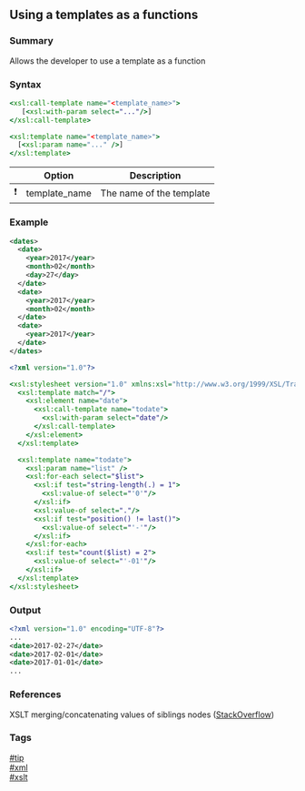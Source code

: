 ## Using a templates as a functions

### Summary
Allows the developer to use a template as a function

### Syntax
```xslt
<xsl:call-template name="<template_name>">
   [<xsl:with-param select="..."/>]
</xsl:call-template>

<xsl:template name="<template_name>">
  [<xsl:param name="..." />]
</xsl:template>
```

|               | Option        | Description              |
| :-----------: | ------------- | ------------------------ |
| :exclamation: | template_name | The name of the template |

### Example
```xml
<dates>
  <date>
    <year>2017</year>
    <month>02</month>
    <day>27</day>
  </date>  
  <date>
    <year>2017</year>
    <month>02</month>
  </date>
  <date>
    <year>2017</year>
  </date>
</dates>
```

```xslt
<?xml version="1.0"?>

<xsl:stylesheet version="1.0" xmlns:xsl="http://www.w3.org/1999/XSL/Transform">
  <xsl:template match="/">
    <xsl:element name="date">
      <xsl:call-template name="todate">
        <xsl:with-param select="date"/>
      </xsl:call-template>
    </xsl:element>
  </xsl:template>

  <xsl:template name="todate">
    <xsl:param name="list" />
    <xsl:for-each select="$list">
      <xsl:if test="string-length(.) = 1">
        <xsl:value-of select="'0'"/>
      </xsl:if>
      <xsl:value-of select="."/>
      <xsl:if test="position() != last()">
        <xsl:value-of select="'-'"/>
      </xsl:if>
    </xsl:for-each>
    <xsl:if test="count($list) = 2">
      <xsl:value-of select="'-01'"/>
    </xsl:if>
  </xsl:template>
</xsl:stylesheet>
```

### Output
```xml
<?xml version="1.0" encoding="UTF-8"?>
...
<date>2017-02-27</date>
<date>2017-02-01</date>
<date>2017-01-01</date>
...
```

### References
XSLT merging/concatenating values of siblings nodes \([StackOverflow](http://stackoverflow.com/questions/12585974/xslt-merging-concatenating-values-of-siblings-nodes-of-same-name-into-single-nod/12586149#12586149)\)

### Tags
[#tip](../../tips.md)  
[#xml](../xml.md)   
[#xslt](xslt.md)
